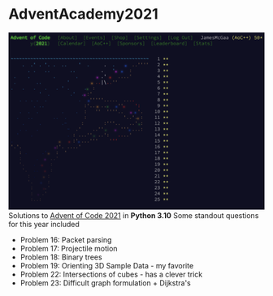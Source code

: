 # AdventAcademy2021
![AOC Image](2021stars.png)
Solutions to [Advent of Code 2021](https://adventofcode.com/2021) in **Python 3.10**
Some standout questions for this year included 
- Problem 16: Packet parsing
- Problem 17: Projectile motion 
- Problem 18: Binary trees
- Problem 19: Orienting 3D Sample Data - my favorite
- Problem 22: Intersections of cubes - has a clever trick
- Problem 23: Difficult graph formulation + Dijkstra's

